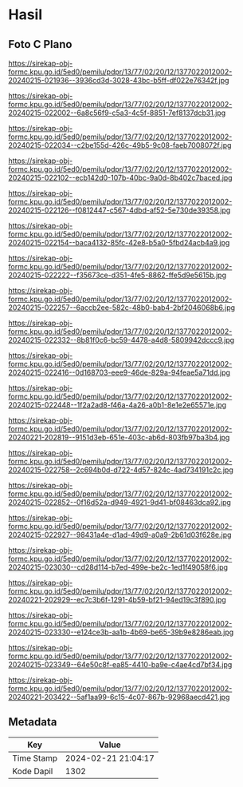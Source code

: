 # Hasil

## Foto C Plano

https://sirekap-obj-formc.kpu.go.id/5ed0/pemilu/pdpr/13/77/02/20/12/1377022012002-20240215-021936--3936cd3d-3028-43bc-b5ff-df022e76342f.jpg

https://sirekap-obj-formc.kpu.go.id/5ed0/pemilu/pdpr/13/77/02/20/12/1377022012002-20240215-022002--6a8c56f9-c5a3-4c5f-8851-7ef8137dcb31.jpg

https://sirekap-obj-formc.kpu.go.id/5ed0/pemilu/pdpr/13/77/02/20/12/1377022012002-20240215-022034--c2be155d-426c-49b5-9c08-faeb7008072f.jpg

https://sirekap-obj-formc.kpu.go.id/5ed0/pemilu/pdpr/13/77/02/20/12/1377022012002-20240215-022102--ecb142d0-107b-40bc-9a0d-8b402c7baced.jpg

https://sirekap-obj-formc.kpu.go.id/5ed0/pemilu/pdpr/13/77/02/20/12/1377022012002-20240215-022126--f0812447-c567-4dbd-af52-5e730de39358.jpg

https://sirekap-obj-formc.kpu.go.id/5ed0/pemilu/pdpr/13/77/02/20/12/1377022012002-20240215-022154--baca4132-85fc-42e8-b5a0-5fbd24acb4a9.jpg

https://sirekap-obj-formc.kpu.go.id/5ed0/pemilu/pdpr/13/77/02/20/12/1377022012002-20240215-022222--f35673ce-d351-4fe5-8862-ffe5d9e5615b.jpg

https://sirekap-obj-formc.kpu.go.id/5ed0/pemilu/pdpr/13/77/02/20/12/1377022012002-20240215-022257--6accb2ee-582c-48b0-bab4-2bf2046068b6.jpg

https://sirekap-obj-formc.kpu.go.id/5ed0/pemilu/pdpr/13/77/02/20/12/1377022012002-20240215-022332--8b81f0c6-bc59-4478-a4d8-5809942dccc9.jpg

https://sirekap-obj-formc.kpu.go.id/5ed0/pemilu/pdpr/13/77/02/20/12/1377022012002-20240215-022416--0d168703-eee9-46de-829a-94feae5a71dd.jpg

https://sirekap-obj-formc.kpu.go.id/5ed0/pemilu/pdpr/13/77/02/20/12/1377022012002-20240215-022448--1f2a2ad8-f46a-4a26-a0b1-8e1e2e65571e.jpg

https://sirekap-obj-formc.kpu.go.id/5ed0/pemilu/pdpr/13/77/02/20/12/1377022012002-20240221-202819--9151d3eb-651e-403c-ab6d-803fb97ba3b4.jpg

https://sirekap-obj-formc.kpu.go.id/5ed0/pemilu/pdpr/13/77/02/20/12/1377022012002-20240215-022758--2c694b0d-d722-4d57-824c-4ad734191c2c.jpg

https://sirekap-obj-formc.kpu.go.id/5ed0/pemilu/pdpr/13/77/02/20/12/1377022012002-20240215-022852--0f16d52a-d949-4921-9d41-bf08463dca92.jpg

https://sirekap-obj-formc.kpu.go.id/5ed0/pemilu/pdpr/13/77/02/20/12/1377022012002-20240215-022927--98431a4e-d1ad-49d9-a0a9-2b61d03f628e.jpg

https://sirekap-obj-formc.kpu.go.id/5ed0/pemilu/pdpr/13/77/02/20/12/1377022012002-20240215-023030--cd28d114-b7ed-499e-be2c-1ed1f49058f6.jpg

https://sirekap-obj-formc.kpu.go.id/5ed0/pemilu/pdpr/13/77/02/20/12/1377022012002-20240221-202929--ec7c3b6f-1291-4b59-bf21-94ed19c3f890.jpg

https://sirekap-obj-formc.kpu.go.id/5ed0/pemilu/pdpr/13/77/02/20/12/1377022012002-20240215-023330--e124ce3b-aa1b-4b69-be65-39b9e8286eab.jpg

https://sirekap-obj-formc.kpu.go.id/5ed0/pemilu/pdpr/13/77/02/20/12/1377022012002-20240215-023349--64e50c8f-ea85-4410-ba9e-c4ae4cd7bf34.jpg

https://sirekap-obj-formc.kpu.go.id/5ed0/pemilu/pdpr/13/77/02/20/12/1377022012002-20240221-203422--5af1aa99-6c15-4c07-867b-92968aecd421.jpg


## Metadata

| Key        | Value               |
| ---------- | ------------------- |
| Time Stamp | 2024-02-21 21:04:17 |
| Kode Dapil | 1302                |



